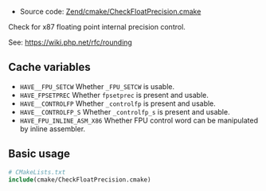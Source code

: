 <!-- This is auto-generated file. -->
* Source code: [Zend/cmake/CheckFloatPrecision.cmake](https://github.com/petk/php-build-system/blob/master/cmake/Zend/cmake/CheckFloatPrecision.cmake)

Check for x87 floating point internal precision control.

See: https://wiki.php.net/rfc/rounding

## Cache variables

* `HAVE__FPU_SETCW`
  Whether `_FPU_SETCW` is usable.
* `HAVE_FPSETPREC`
  Whether `fpsetprec` is present and usable.
* `HAVE__CONTROLFP`
  Whether `_controlfp` is present and usable.
* `HAVE__CONTROLFP_S`
  Whether `_controlfp_s` is present and usable.
* `HAVE_FPU_INLINE_ASM_X86`
  Whether FPU control word can be manipulated by inline assembler.

## Basic usage

```cmake
# CMakeLists.txt
include(cmake/CheckFloatPrecision.cmake)
```
